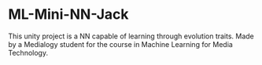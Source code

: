 # ML-Mini-NN-Jack
This unity project is a NN capable of learning through evolution traits. Made by a Medialogy student for the course in Machine Learning for Media Technology.
